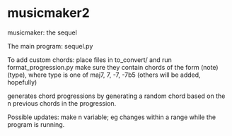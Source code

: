 # musicmaker2
musicmaker: the sequel

The main program: sequel.py

To add custom chords: place files in to_convert/ and run format_progression.py
                      make sure they contain chords of the form (note)(type), where
                      type is one of maj7, 7, -7, -7b5 (others will be added, hopefully)


generates chord progressions by generating a random chord based on the n previous chords in the progression.

Possible updates: make n variable; eg changes within a range while the program is running.
